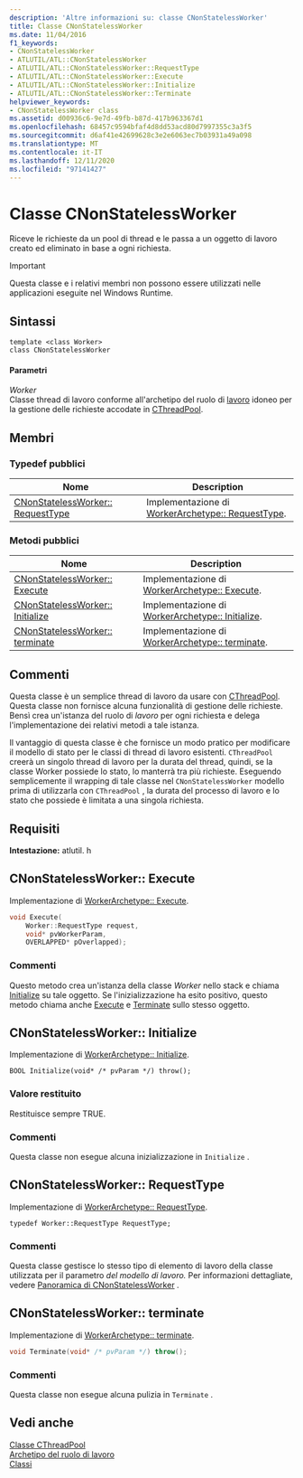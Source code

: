 ```yaml
---
description: 'Altre informazioni su: classe CNonStatelessWorker'
title: Classe CNonStatelessWorker
ms.date: 11/04/2016
f1_keywords:
- CNonStatelessWorker
- ATLUTIL/ATL::CNonStatelessWorker
- ATLUTIL/ATL::CNonStatelessWorker::RequestType
- ATLUTIL/ATL::CNonStatelessWorker::Execute
- ATLUTIL/ATL::CNonStatelessWorker::Initialize
- ATLUTIL/ATL::CNonStatelessWorker::Terminate
helpviewer_keywords:
- CNonStatelessWorker class
ms.assetid: d00936c6-9e7d-49fb-b87d-417b963367d1
ms.openlocfilehash: 68457c9594bfaf4d8dd53acd80d7997355c3a3f5
ms.sourcegitcommit: d6af41e42699628c3e2e6063ec7b03931a49a098
ms.translationtype: MT
ms.contentlocale: it-IT
ms.lasthandoff: 12/11/2020
ms.locfileid: "97141427"
---
```

# <a name="cnonstatelessworker-class"></a>Classe CNonStatelessWorker

Riceve le richieste da un pool di thread e le passa a un oggetto di lavoro creato ed eliminato in base a ogni richiesta.

> [!IMPORTANT]
> Questa classe e i relativi membri non possono essere utilizzati nelle applicazioni eseguite nel Windows Runtime.

## <a name="syntax"></a>Sintassi

```
template <class Worker>
class CNonStatelessWorker
```

#### <a name="parameters"></a>Parametri

*Worker*<br/>
Classe thread di lavoro conforme all'archetipo del ruolo di [lavoro](../../atl/reference/worker-archetype.md) idoneo per la gestione delle richieste accodate in [CThreadPool](../../atl/reference/cthreadpool-class.md).

## <a name="members"></a>Membri

### <a name="public-typedefs"></a>Typedef pubblici

|Nome|Description|
|----------|-----------------|
|[CNonStatelessWorker:: RequestType](#requesttype)|Implementazione di [WorkerArchetype:: RequestType](worker-archetype.md#requesttype).|

### <a name="public-methods"></a>Metodi pubblici

|Nome|Description|
|----------|-----------------|
|[CNonStatelessWorker:: Execute](#execute)|Implementazione di [WorkerArchetype:: Execute](worker-archetype.md#execute).|
|[CNonStatelessWorker:: Initialize](#initialize)|Implementazione di [WorkerArchetype:: Initialize](worker-archetype.md#initialize).|
|[CNonStatelessWorker:: terminate](#terminate)|Implementazione di [WorkerArchetype:: terminate](worker-archetype.md#terminate).|

## <a name="remarks"></a>Commenti

Questa classe è un semplice thread di lavoro da usare con [CThreadPool](../../atl/reference/cthreadpool-class.md). Questa classe non fornisce alcuna funzionalità di gestione delle richieste. Bensì crea un'istanza del ruolo di *lavoro* per ogni richiesta e delega l'implementazione dei relativi metodi a tale istanza.

Il vantaggio di questa classe è che fornisce un modo pratico per modificare il modello di stato per le classi di thread di lavoro esistenti. `CThreadPool` creerà un singolo thread di lavoro per la durata del thread, quindi, se la classe Worker possiede lo stato, lo manterrà tra più richieste. Eseguendo semplicemente il wrapping di tale classe nel `CNonStatelessWorker` modello prima di utilizzarla con `CThreadPool` , la durata del processo di lavoro e lo stato che possiede è limitata a una singola richiesta.

## <a name="requirements"></a>Requisiti

**Intestazione:** atlutil. h

## <a name="cnonstatelessworkerexecute"></a><a name="execute"></a> CNonStatelessWorker:: Execute

Implementazione di [WorkerArchetype:: Execute](worker-archetype.md#execute).

```cpp
void Execute(
    Worker::RequestType request,
    void* pvWorkerParam,
    OVERLAPPED* pOverlapped);
```

### <a name="remarks"></a>Commenti

Questo metodo crea un'istanza della classe *Worker* nello stack e chiama [Initialize](worker-archetype.md#initialize) su tale oggetto. Se l'inizializzazione ha esito positivo, questo metodo chiama anche [Execute](worker-archetype.md#execute) e [Terminate](worker-archetype.md#terminate) sullo stesso oggetto.

## <a name="cnonstatelessworkerinitialize"></a><a name="initialize"></a> CNonStatelessWorker:: Initialize

Implementazione di [WorkerArchetype:: Initialize](worker-archetype.md#initialize).

```
BOOL Initialize(void* /* pvParam */) throw();
```

### <a name="return-value"></a>Valore restituito

Restituisce sempre TRUE.

### <a name="remarks"></a>Commenti

Questa classe non esegue alcuna inizializzazione in `Initialize` .

## <a name="cnonstatelessworkerrequesttype"></a><a name="requesttype"></a> CNonStatelessWorker:: RequestType

Implementazione di [WorkerArchetype:: RequestType](worker-archetype.md#requesttype).

```
typedef Worker::RequestType RequestType;
```

### <a name="remarks"></a>Commenti

Questa classe gestisce lo stesso tipo di elemento di lavoro della classe utilizzata per il parametro *del modello di lavoro.* Per informazioni dettagliate, vedere [Panoramica di CNonStatelessWorker](../../atl/reference/cnonstatelessworker-class.md) .

## <a name="cnonstatelessworkerterminate"></a><a name="terminate"></a> CNonStatelessWorker:: terminate

Implementazione di [WorkerArchetype:: terminate](worker-archetype.md#terminate).

```cpp
void Terminate(void* /* pvParam */) throw();
```

### <a name="remarks"></a>Commenti

Questa classe non esegue alcuna pulizia in `Terminate` .

## <a name="see-also"></a>Vedi anche

[Classe CThreadPool](../../atl/reference/cthreadpool-class.md)<br/>
[Archetipo del ruolo di lavoro](../../atl/reference/worker-archetype.md)<br/>
[Classi](../../atl/reference/atl-classes.md)
